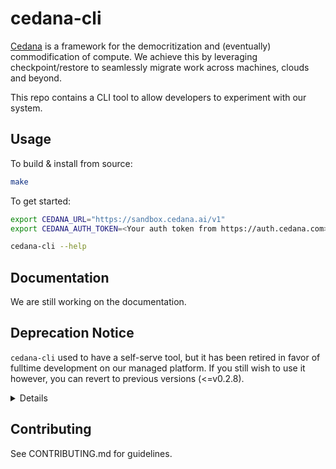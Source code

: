 # cedana-cli

[Cedana](https://cedana.ai) is a framework for the democritization and (eventually) commodification of compute. We achieve this by leveraging checkpoint/restore to seamlessly migrate work across machines, clouds and beyond.

This repo contains a CLI tool to allow developers to experiment with our system.

## Usage

To build & install from source:
```bash
make
```

To get started:
```bash
export CEDANA_URL="https://sandbox.cedana.ai/v1"
export CEDANA_AUTH_TOKEN=<Your auth token from https://auth.cedana.com>

cedana-cli --help
```

## Documentation

We are still working on the documentation.

## Deprecation Notice

`cedana-cli` used to have a self-serve tool, but it has been retired in favor of fulltime development on our managed platform. If you still wish to use it however, you can revert to previous versions (<=v0.2.8).

<details>
### Deprecated functionality description

With it, you can:

- Launch instances anywhere, with guaranteed price and capacity optimization. We look across your configured providers (AWS, Paperspace, etc.) to select the optimal instance defined in a provided job spec. This abstracts away cloud infra burdens. (On older versions only)
- Deploy and manage any kind of job, whether a pyTorch training job, a webservice or a multibody physics simulation on kubernetes.

Our managed system layers many more capabilities on top of this, such as: lifecycle management, policy systems, auto migration (through our novel checkpointing system (see [here](https://github.com/cedana/cedana))) and much more.

To access our managed service, contact <founders@cedana.ai>.
</details>

## Contributing

See CONTRIBUTING.md for guidelines.
